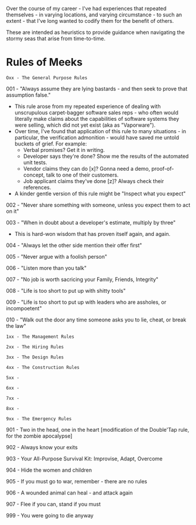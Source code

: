Over the course of my career - I've had experiences that repeated themselves - in varying locations, and varying circumstance -  to such an extent - that I've long wanted to codify them for the benefit of others. 

These are intended as heuristics to provide guidance when navigating the stormy seas that arise from time-to-time.

Rules of Meeks
====

```Oxx - The General Purpose Rules```

001 - "Always assume they are lying bastards - and then seek to prove that assumption false."
* This rule arose from my repeated experience of dealing with unscrupulous carpet-bagger software sales reps - who often would literally make claims about the capabilities of software systems they were selling, which did not yet exist (aka as "Vaporware").  
* Over time, I've found that application of this rule to many situations - in particular, the verification admonition - would have saved me untold buckets of grief. For example:
  * Verbal promises? Get it in writing.
  * Developer says they're done? Show me the results of the automated unit tests.
  * Vendor claims they can do [x]? Gonna need a demo, proof-of-concept, talk to one of their customers.
  * Job applicant claims they've done [z]? Always check their references.   
* A kinder gentle version of this rule might be "Inspect what you expect"


002 - "Never share something with someone, unless you expect them to act on it"


003 - "When in doubt about a developer's estimate, multiply by three"
* This is hard-won wisdom that has proven itself again, and again.


004 - "Always let the other side mention their offer first"


005 - "Never argue with a foolish person"


006 - "Listen more than you talk"


007 - "No job is worth sacricing your Family, Friends, Integrity"


008 - "Life is too short to put up with shitty tools"


009 - "Life is too short to put up with leaders who are assholes, or incompoetent"


010 - "Walk out the door any time someone  asks you to lie, cheat, or break the law"




```1xx - The Management Rules```


```2xx - The Hiring Rules```


```3xx - The Design Rules```


```4xx - The Construction Rules```


```5xx - ```


```6xx - ```


```7xx - ```


```8xx - ```



```9xx - The Emergency Rules```   


901 - Two in the head, one in the heart [modification of the Double'Tap rule, for the zombie apocalypse]


902 - Always know your exits


903 - Your All-Purpose Survival Kit: Improvise, Adapt, Overcome


904 - Hide the women and children


905 - If you must go to war, remember - there are no rules


906 - A wounded animal can heal - and attack again


907 - Flee if you can, stand if you must


999 - You were going to die anyway



